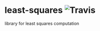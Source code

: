 # least-squares ![Travis](https://travis-ci.org/redroy44/least-squares.svg?branch=master)
library for least squares computation
